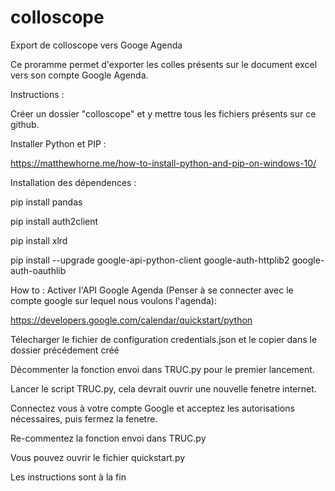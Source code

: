 # colloscope
Export de colloscope vers Googe Agenda

Ce proramme permet d'exporter les colles présents sur le document excel vers son compte Google Agenda.


Instructions :


Créer un dossier "colloscope" et y mettre tous les fichiers présents sur ce github.


Installer Python et PIP :

https://matthewhorne.me/how-to-install-python-and-pip-on-windows-10/


Installation des dépendences :

pip install pandas

pip install auth2client

pip install xlrd

pip install --upgrade google-api-python-client google-auth-httplib2 google-auth-oauthlib


How to :
Activer l'API Google Agenda (Penser à se connecter avec le compte google sur lequel nous voulons l'agenda):

https://developers.google.com/calendar/quickstart/python

Télecharger le fichier de configuration credentials.json et le copier dans le dossier précédement créé


Décommenter la fonction envoi dans TRUC.py pour le premier lancement.

Lancer le script TRUC.py, cela devrait ouvrir une nouvelle fenetre internet.

Connectez vous à votre compte Google et acceptez les autorisations nécessaires, puis fermez la fenetre.

Re-commentez la fonction envoi dans TRUC.py


Vous pouvez ouvrir le fichier quickstart.py

Les instructions sont à la fin

